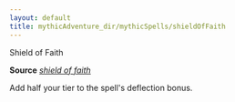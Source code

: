 ```yaml
---
layout: default
title: mythicAdventure_dir/mythicSpells/shieldOfFaith
---
```

Shield of Faith

**Source** [_shield of faith_](spell_dir/shieldOfFaith#_shield-of-faith)

Add half your tier to the spell's deflection bonus.

